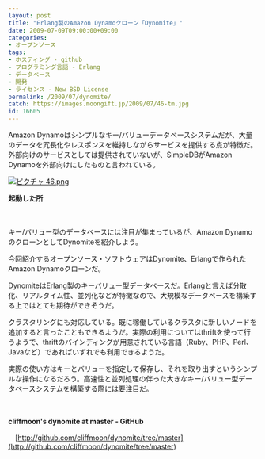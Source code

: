 ```yaml
---
layout: post
title: "Erlang製のAmazon Dynamoクローン「Dynomite」"
date: 2009-07-09T09:00:00+09:00
categories:
- オープンソース
tags: 
- ホスティング - github
- プログラミング言語 - Erlang
- データベース
- 開発
- ライセンス - New BSD License
permalink: /2009/07/dynomite/
catch: https://images.moongift.jp/2009/07/46-tm.jpg
id: 16605
---
```

Amazon Dynamoはシンプルなキー/バリューデータベースシステムだが、大量のデータを冗長化やレスポンスを維持しながらサービスを提供する点が特徴だ。外部向けのサービスとしては提供されていないが、SimpleDBがAmazon Dynamoを外部向けにしたものと言われている。

  

[![ピクチャ 46.png](https://images.moongift.jp/2009/07/46-tm.jpg)](https://images.moongift.jp/2009/07/46.png)  
  
**起動した所**

  

　

  

キー/バリュー型のデータベースには注目が集まっているが、Amazon DynamoのクローンとしてDynomiteを紹介しよう。

  

今回紹介するオープンソース・ソフトウェアはDynomite、Erlangで作られたAmazon Dynamoクローンだ。

  
<!--more-->

DynomiteはErlang製のキーバリュー型データベースだ。Erlangと言えば分散化、リアルタイム性、並列化などが特徴なので、大規模なデータベースを構築する上ではとても期待ができそうだ。

  

クラスタリングにも対応している。既に稼働しているクラスタに新しいノードを追加すると言ったこともできるようだ。実際の利用についてはthriftを使って行うようで、thriftのバインディングが用意されている言語（Ruby、PHP、Perl、Javaなど）であればいずれでも利用できるようだ。

  

実際の使い方はキーとバリューを指定して保存し、それを取り出すというシンプルな操作になるだろう。高速性と並列処理の伴った大きなキー/バリュー型データベースシステムを構築する際には要注目だ。

  

　

  

**cliffmoon's dynomite at master - GitHub**  
  
　[http://github.com/cliffmoon/dynomite/tree/master](http://github.com/cliffmoon/dynomite/tree/master)

  
